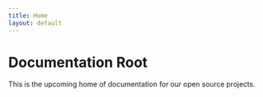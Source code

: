 ```yaml
---
title: Home
layout: default
---
```


Documentation Root
=====================

This is the upcoming home of documentation for our open source projects.


